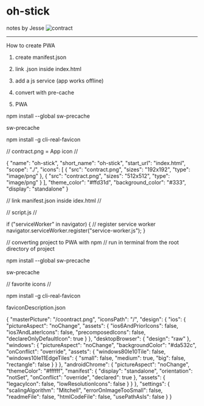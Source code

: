 # oh-stick
notes by Jesse
![contract](https://github.com/sudo-self/oh-stick/assets/119916323/7d5d53ef-a8e0-456a-891c-32afc0e12f06)<hr>


How to create PWA

1. create manifest.json

2. link .json inside index.html

2. add a js service (app works offline)

4. convert with pre-cache

5. PWA

npm install --global sw-precache

sw-precache

npm install -g cli-real-favicon





// contract.png = App icon //

{
  "name": "oh-stick",
  "short_name": "oh-stick",
  "start_url": "index.html",
  "scope": "./",
  "icons": [
    {
      "src": "contract.png",
      "sizes": "192x192",
      "type": "image/png"
    },
    {
      "src": "contract.png",
      "sizes": "512x512",
      "type": "image/png"
    }
  ],
  "theme_color": "#ffd31d",
  "background_color": "#333",
  "display": "standalone"
}

// link manifest.json inside idex.html //

<link rel="manifest" href="manifest.json">


// script.js //


if ("serviceWorker" in navigator) {
  // register service worker
  navigator.serviceWorker.register("service-worker.js");
}



// converting project to PWA with npm 
// run in terminal from the root directory of project

npm install --global sw-precache

sw-precache











//  favorite icons // 

npm install -g cli-real-favicon

faviconDescription.json

{
    "masterPicture": "/coontract.png",
    "iconsPath": "/",
    "design": {
        "ios": {
            "pictureAspect": "noChange",
            "assets": {
                "ios6AndPriorIcons": false,
                "ios7AndLaterIcons": false,
                "precomposedIcons": false,
                "declareOnlyDefaultIcon": true
            }
        },
        "desktopBrowser": {
            "design": "raw"
        },
        "windows": {
            "pictureAspect": "noChange",
            "backgroundColor": "#da532c",
            "onConflict": "override",
            "assets": {
                "windows80Ie10Tile": false,
                "windows10Ie11EdgeTiles": {
                    "small": false,
                    "medium": true,
                    "big": false,
                    "rectangle": false
                }
            }
        },
        "androidChrome": {
            "pictureAspect": "noChange",
            "themeColor": "#ffffff",
            "manifest": {
                "display": "standalone",
                "orientation": "notSet",
                "onConflict": "override",
                "declared": true
            },
            "assets": {
                "legacyIcon": false,
                "lowResolutionIcons": false
            }
        }
    },
    "settings": {
        "scalingAlgorithm": "Mitchell",
        "errorOnImageTooSmall": false,
        "readmeFile": false,
        "htmlCodeFile": false,
        "usePathAsIs": false
    }
}
